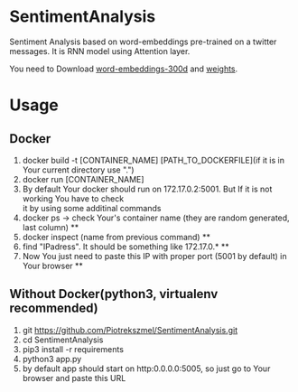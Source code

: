 # SentimentAnalysis
Sentiment Analysis based on word-embeddings pre-trained on a twitter messages. It is RNN model using Attention layer.

You need to Download [word-embeddings-300d](https://mega.nz/#!u4hFAJpK!UeZ5ERYod-SwrekW-qsPSsl-GYwLFQkh06lPTR7K93I) and [weights](https://drive.google.com/file/d/1OPDocwIghXQq7G3BuZVnFS7H2YUT8mnD/view?usp=sharing).

# Usage

## Docker
  
1) docker build -t [CONTAINER_NAME] [PATH_TO_DOCKERFILE](if it is in Your current directory use ".")  
2) docker run [CONTAINER_NAME]  
3) By default Your docker should run on 172.17.0.2:5001. But If it is not working You have to check  
it by using some additinal commands  
4) docker ps -> check Your's container name (they are random generated, last column) **
5) docker inspect (name from previous command)  **
6) find "IPadress". It should be something like 172.17.0.* **
7) Now You just need to paste this IP with proper port (5001 by default) in Your browser **


## Without Docker(python3, virtualenv recommended) 
1) git https://github.com/Piotrekszmel/SentimentAnalysis.git
2) cd SentimentAnalysis
1) pip3 install -r requirements
2) python3 app.py
3) by default app should start on http:0.0.0.0:5005, so just go to Your browser and paste this URL
